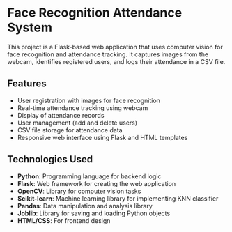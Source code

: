 # Face Recognition Attendance System

This project is a Flask-based web application that uses computer vision for face recognition and attendance tracking. It captures images from the webcam, identifies registered users, and logs their attendance in a CSV file.

## Features

- User registration with images for face recognition
- Real-time attendance tracking using webcam
- Display of attendance records
- User management (add and delete users)
- CSV file storage for attendance data
- Responsive web interface using Flask and HTML templates

## Technologies Used

- **Python**: Programming language for backend logic
- **Flask**: Web framework for creating the web application
- **OpenCV**: Library for computer vision tasks
- **Scikit-learn**: Machine learning library for implementing KNN classifier
- **Pandas**: Data manipulation and analysis library
- **Joblib**: Library for saving and loading Python objects
- **HTML/CSS**: For frontend design